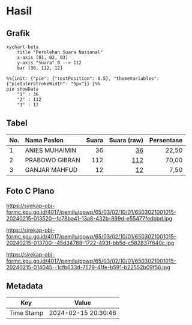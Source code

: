 # Hasil

## Grafik

```mermaid
xychart-beta
    title "Perolehan Suara Nasional"
    x-axis [01, 02, 03]
    y-axis "Suara" 0 --> 112
    bar [36, 112, 12]
```

```mermaid
%%{init: {"pie": {"textPosition": 0.5}, "themeVariables": {"pieOuterStrokeWidth": "5px"}} }%%
pie showData
    "1" : 36
    "2" : 112
    "3" : 12
```

## Tabel

| No. | Nama Paslon    | Suara | Suara (raw) | Persentase |
|:--- |:-------------- | -----:| -----------:| ----------:|
| 1   | ANIES MUHAIMIN | 36    | [36][p-1]   | 22,50      |
| 2   | PRABOWO GIBRAN | 112   | [112][p-2]  | 70,00      |
| 3   | GANJAR MAHFUD  | 12    | [12][p-3]   | 7,50       |


[p-1]: https://github.com/gigit-pemilu/pemilu-2024/blob/main/pilpres/hitung-suara/sub/65-kalimantan-utara/sub/03-nunukan/sub/02-nunukan/sub/1001-nunukan-timur/sub/015-tps/sub/paslon-1.txt
[p-2]: https://github.com/gigit-pemilu/pemilu-2024/blob/main/pilpres/hitung-suara/sub/65-kalimantan-utara/sub/03-nunukan/sub/02-nunukan/sub/1001-nunukan-timur/sub/015-tps/sub/paslon-2.txt
[p-3]: https://github.com/gigit-pemilu/pemilu-2024/blob/main/pilpres/hitung-suara/sub/65-kalimantan-utara/sub/03-nunukan/sub/02-nunukan/sub/1001-nunukan-timur/sub/015-tps/sub/paslon-3.txt

## Foto C Plano

https://sirekap-obj-formc.kpu.go.id/4017/pemilu/ppwp/65/03/02/10/01/6503021001015-20240215-013520--fc78ba41-13a8-432b-899d-e55477fedbbd.jpg

https://sirekap-obj-formc.kpu.go.id/4017/pemilu/ppwp/65/03/02/10/01/6503021001015-20240215-013700--45d34788-1722-493f-bb5d-c582837f640c.jpg

https://sirekap-obj-formc.kpu.go.id/4017/pemilu/ppwp/65/03/02/10/01/6503021001015-20240215-014045--1cfb633d-7579-41fe-b591-b22552b09f56.jpg


## Metadata

| Key        | Value               |
| ---------- | ------------------- |
| Time Stamp | 2024-02-15 20:30:46 |



